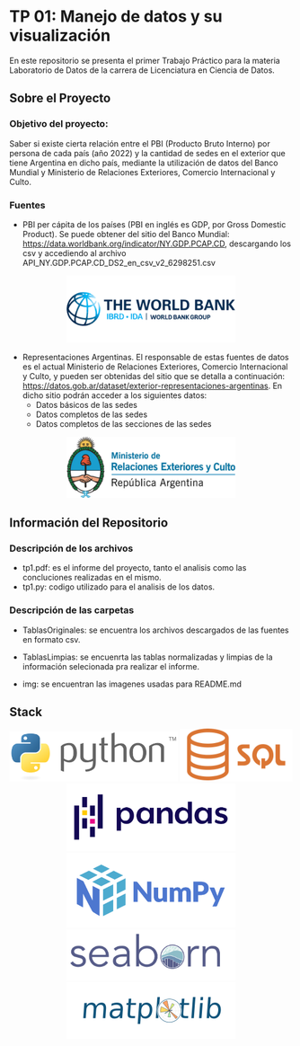 # TP 01: Manejo de datos y su visualización

En este repositorio se presenta el primer Trabajo Práctico para la materia Laboratorio de Datos de la carrera de Licenciatura en Ciencia de Datos.

## Sobre el Proyecto

### Objetivo del proyecto:
Saber si existe cierta relación entre el PBI (Producto Bruto Interno) por persona de cada
país (año 2022) y la cantidad de sedes en el exterior que tiene Argentina en dicho país,
mediante la utilización de datos del Banco Mundial y Ministerio de Relaciones Exteriores,
Comercio Internacional y Culto.

### Fuentes

- PBI per cápita de los países (PBI en inglés es GDP, por Gross Domestic Product). Se puede obtener del sitio del Banco Mundial: https://data.worldbank.org/indicator/NY.GDP.PCAP.CD, descargando los csv y accediendo al archivo API_NY.GDP.PCAP.CD_DS2_en_csv_v2_6298251.csv

<center> <img src='img\descarga.png' style = 'width:300px'> </center>

- Representaciones Argentinas. El responsable de estas fuentes de datos es el actual
Ministerio de Relaciones Exteriores, Comercio Internacional y Culto, y pueden ser obtenidas
del sitio que se detalla a continuación:
https://datos.gob.ar/dataset/exterior-representaciones-argentinas. En dicho sitio podrán
acceder a los siguientes datos:
    - Datos básicos de las sedes
    - Datos completos de las sedes
    - Datos completos de las secciones de las sedes

<center> <img src='img\min_relac.exter.y.culto.jpg' style = 'width:300px' > </center>

## Información del Repositorio

### Descripción de los archivos

- tp1.pdf: es el informe del proyecto, tanto el analisis como las concluciones realizadas en el mismo.
- tp1.py: codigo utilizado para el analisis de los datos.

### Descripción de las carpetas

- TablasOriginales: se encuentra los archivos descargados de las fuentes en formato csv.
- TablasLimpias: se encuenrta las tablas normalizadas y limpias de la información selecionada pra realizar el informe.

- img: se encuentran las imagenes usadas para README.md

## Stack
<center> <img src = 'img\Python_logo_and_wordmark.svg.png' style="width:300px"> <img src='img\Sql_data_base_with_logo.png' style = 'width:200px' > <img src='img\Pandas_logo.svg.png' style = 'width:300px'>  <img src='img\2560px-NumPy_logo_2020.svg.png' style = 'width:300px'> <img src='img\seaborn.png' style = 'width:300px'> <img src='img\matplot_title_logo.png' style ='width:300px'> </center>

